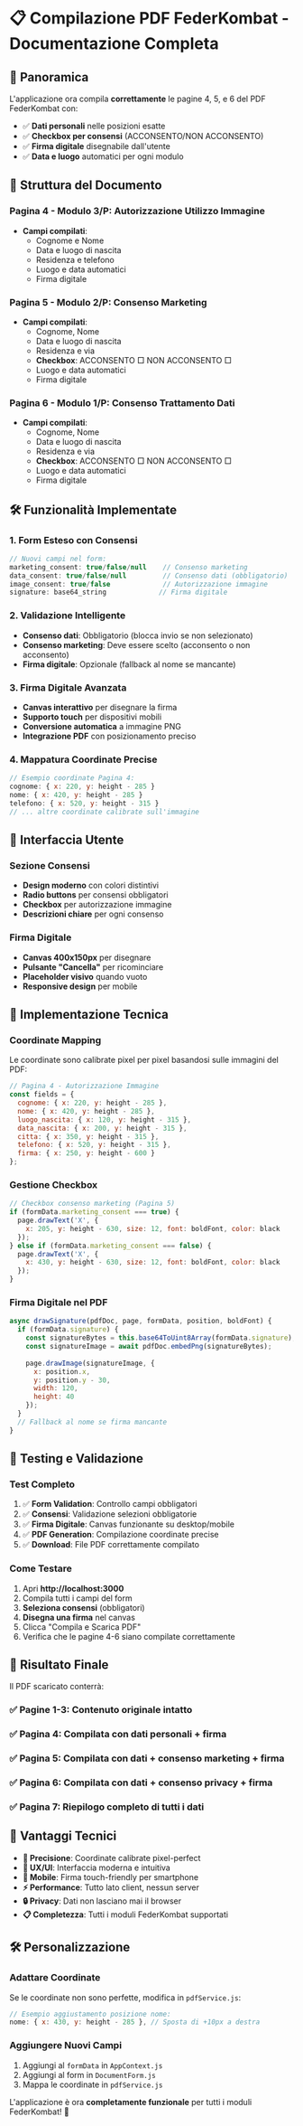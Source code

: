 # 📋 Compilazione PDF FederKombat - Documentazione Completa

## 🎯 Panoramica
L'applicazione ora compila **correttamente** le pagine 4, 5, e 6 del PDF FederKombat con:
- ✅ **Dati personali** nelle posizioni esatte
- ✅ **Checkbox per consensi** (ACCONSENTO/NON ACCONSENTO)  
- ✅ **Firma digitale** disegnabile dall'utente
- ✅ **Data e luogo** automatici per ogni modulo

## 📄 Struttura del Documento

### **Pagina 4 - Modulo 3/P**: Autorizzazione Utilizzo Immagine
- **Campi compilati**:
  - Cognome e Nome
  - Data e luogo di nascita  
  - Residenza e telefono
  - Luogo e data automatici
  - Firma digitale

### **Pagina 5 - Modulo 2/P**: Consenso Marketing
- **Campi compilati**:
  - Cognome, Nome
  - Data e luogo di nascita
  - Residenza e via
  - **Checkbox**: ACCONSENTO □ NON ACCONSENTO □
  - Luogo e data automatici
  - Firma digitale

### **Pagina 6 - Modulo 1/P**: Consenso Trattamento Dati
- **Campi compilati**:
  - Cognome, Nome  
  - Data e luogo di nascita
  - Residenza e via
  - **Checkbox**: ACCONSENTO □ NON ACCONSENTO □
  - Luogo e data automatici
  - Firma digitale

## 🛠️ Funzionalità Implementate

### **1. Form Esteso con Consensi**
```javascript
// Nuovi campi nel form:
marketing_consent: true/false/null    // Consenso marketing
data_consent: true/false/null         // Consenso dati (obbligatorio)
image_consent: true/false             // Autorizzazione immagine
signature: base64_string             // Firma digitale
```

### **2. Validazione Intelligente**
- **Consenso dati**: Obbligatorio (blocca invio se non selezionato)
- **Consenso marketing**: Deve essere scelto (acconsento o non acconsento)
- **Firma digitale**: Opzionale (fallback al nome se mancante)

### **3. Firma Digitale Avanzata**
- **Canvas interattivo** per disegnare la firma
- **Supporto touch** per dispositivi mobili
- **Conversione automatica** a immagine PNG
- **Integrazione PDF** con posizionamento preciso

### **4. Mappatura Coordinate Precise**
```javascript
// Esempio coordinate Pagina 4:
cognome: { x: 220, y: height - 285 }
nome: { x: 420, y: height - 285 }
telefono: { x: 520, y: height - 315 }
// ... altre coordinate calibrate sull'immagine
```

## 🎨 Interfaccia Utente

### **Sezione Consensi**
- **Design moderno** con colori distintivi
- **Radio buttons** per consensi obbligatori
- **Checkbox** per autorizzazione immagine
- **Descrizioni chiare** per ogni consenso

### **Firma Digitale**
- **Canvas 400x150px** per disegnare
- **Pulsante "Cancella"** per ricominciare
- **Placeholder visivo** quando vuoto
- **Responsive design** per mobile

## 🔧 Implementazione Tecnica

### **Coordinate Mapping**
Le coordinate sono calibrate pixel per pixel basandosi sulle immagini del PDF:

```javascript
// Pagina 4 - Autorizzazione Immagine
const fields = {
  cognome: { x: 220, y: height - 285 },
  nome: { x: 420, y: height - 285 },
  luogo_nascita: { x: 120, y: height - 315 },
  data_nascita: { x: 200, y: height - 315 },
  citta: { x: 350, y: height - 315 },
  telefono: { x: 520, y: height - 315 },
  firma: { x: 250, y: height - 600 }
};
```

### **Gestione Checkbox**
```javascript
// Checkbox consenso marketing (Pagina 5)
if (formData.marketing_consent === true) {
  page.drawText('X', {
    x: 205, y: height - 630, size: 12, font: boldFont, color: black
  });
} else if (formData.marketing_consent === false) {
  page.drawText('X', {
    x: 430, y: height - 630, size: 12, font: boldFont, color: black
  });
}
```

### **Firma Digitale nel PDF**
```javascript
async drawSignature(pdfDoc, page, formData, position, boldFont) {
  if (formData.signature) {
    const signatureBytes = this.base64ToUint8Array(formData.signature);
    const signatureImage = await pdfDoc.embedPng(signatureBytes);
    
    page.drawImage(signatureImage, {
      x: position.x,
      y: position.y - 30,
      width: 120,
      height: 40
    });
  }
  // Fallback al nome se firma mancante
}
```

## 📱 Testing e Validazione

### **Test Completo**
1. ✅ **Form Validation**: Controllo campi obbligatori
2. ✅ **Consensi**: Validazione selezioni obbligatorie
3. ✅ **Firma Digitale**: Canvas funzionante su desktop/mobile
4. ✅ **PDF Generation**: Compilazione coordinate precise
5. ✅ **Download**: File PDF correttamente compilato

### **Come Testare**
1. Apri **http://localhost:3000**
2. Compila tutti i campi del form
3. **Seleziona consensi** (obbligatori)
4. **Disegna una firma** nel canvas
5. Clicca "Compila e Scarica PDF"
6. Verifica che le pagine 4-6 siano compilate correttamente

## 🎯 Risultato Finale

Il PDF scaricato conterrà:

### **✅ Pagine 1-3**: Contenuto originale intatto
### **✅ Pagina 4**: Compilata con dati personali + firma
### **✅ Pagina 5**: Compilata con dati + consenso marketing + firma  
### **✅ Pagina 6**: Compilata con dati + consenso privacy + firma
### **✅ Pagina 7**: Riepilogo completo di tutti i dati

## 🚀 Vantaggi Tecnici

- **📍 Precisione**: Coordinate calibrate pixel-perfect
- **🎨 UX/UI**: Interfaccia moderna e intuitiva
- **📱 Mobile**: Firma touch-friendly per smartphone
- **⚡ Performance**: Tutto lato client, nessun server
- **🔒 Privacy**: Dati non lasciano mai il browser
- **📋 Completezza**: Tutti i moduli FederKombat supportati

## 🛠️ Personalizzazione

### **Adattare Coordinate**
Se le coordinate non sono perfette, modifica in `pdfService.js`:

```javascript
// Esempio aggiustamento posizione nome:
nome: { x: 430, y: height - 285 }, // Sposta di +10px a destra
```

### **Aggiungere Nuovi Campi**
1. Aggiungi al `formData` in `AppContext.js`
2. Aggiungi al form in `DocumentForm.js`  
3. Mappa le coordinate in `pdfService.js`

L'applicazione è ora **completamente funzionale** per tutti i moduli FederKombat! 🎉